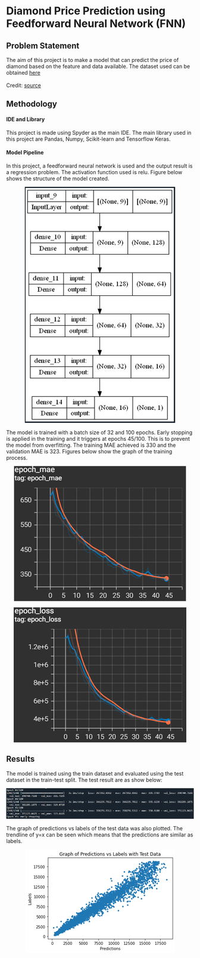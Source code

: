 # Diamond Price Prediction using Feedforward Neural Network (FNN)
## Problem Statement
The aim of this project is to make a model that can predict the price of diamond based on the feature and data available. The dataset used can be obtained [here](https://raw.githubusercontent.com/HazuanAiman/Diamond_price/main/dataset/diamonds.csv)
<br>
<br>
Credit: [source](https://www.kaggle.com/datasets/shivam2503/diamonds)
## Methodology
#### IDE and Library
This project is made using Spyder as the main IDE. The main library used in this project are Pandas, Numpy, Scikit-learn and Tensorflow Keras.
#### Model Pipeline
In this project, a feedforward neural network is used and the output result is a regression problem. The activation function used is relu. Figure below shows the structure of the model created.
<p align="center">
  <img src="https://github.com/HazuanAiman/Diamond_price/blob/main/images/model%20pipeline.PNG">
<p>

The model is trained with a batch size of 32 and 100 epochs. Early stopping is applied in the training and it triggers at epochs 45/100. This is to prevent the model from overfitting. The training MAE achieved is 330 and the validation MAE is 323. Figures below show the graph of the training process.
<p align="center">
  <img src="https://github.com/HazuanAiman/Diamond_price/blob/main/images/epoch%20mae.PNG">
<p>
<p align="center">
  <img src="https://github.com/HazuanAiman/Diamond_price/blob/main/images/epoch%20loss.PNG">
<p>
  
## Results
The model is trained using the train dataset and evaluated using the test dataset in the train-test split. The test result are as show below:
<p align="center">
  <img src="https://github.com/HazuanAiman/Diamond_price/blob/main/images/result.PNG">
<p>

The graph of predictions vs labels of the test data was also plotted. The trendline of y=x can be seen which means that the predictions are similar as labels.
<p align="center">
  <img src="https://github.com/HazuanAiman/Diamond_price/blob/main/images/diamondsprice.png">
<p>
